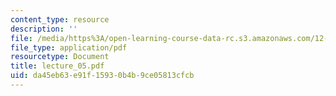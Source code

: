 ```yaml
---
content_type: resource
description: ''
file: /media/https%3A/open-learning-course-data-rc.s3.amazonaws.com/12-746-marine-organic-geochemistry-spring-2005/da45eb63e91f15930b4b9ce05813cfcb_lecture_05.pdf
file_type: application/pdf
resourcetype: Document
title: lecture_05.pdf
uid: da45eb63-e91f-1593-0b4b-9ce05813cfcb
---
```


